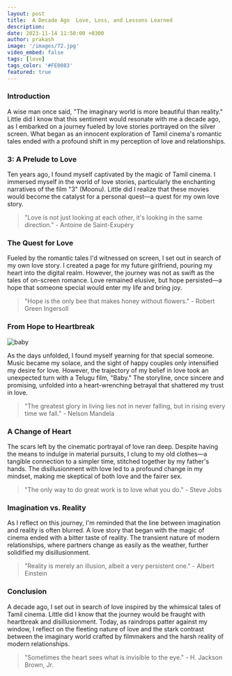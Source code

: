 ```yaml
---
layout: post
title:  A Decade Ago  Love, Loss, and Lessons Learned
description: 
date: 2023-11-14 11:50:00 +0300
author: prakash
image: '/images/72.jpg'
video_embed: false
tags: [love]
tags_color: '#FE0083'
featured: true
---
```



### Introduction 
A wise man once said, "The imaginary world is more beautiful than reality." Little did I know that this sentiment would resonate with me a decade ago, as I embarked on a journey fueled by love stories portrayed on the silver screen. What began as an innocent exploration of Tamil cinema's romantic tales ended with a profound shift in my perception of love and relationships.

### 3: A Prelude to Love
Ten years ago, I found myself captivated by the magic of Tamil cinema. I immersed myself in the world of love stories, particularly the enchanting narratives of the film "3" (Moonu). Little did I realize that these movies would become the catalyst for a personal quest—a quest for my own love story.

> "Love is not just looking at each other, it's looking in the same direction." - Antoine de Saint-Exupéry

### The Quest for Love
Fueled by the romantic tales I'd witnessed on screen, I set out in search of my own love story. I created a page for my future girlfriend, pouring my heart into the digital realm. However, the journey was not as swift as the tales of on-screen romance. Love remained elusive, but hope persisted—a hope that someone special would enter my life and bring joy.

> "Hope is the only bee that makes honey without flowers." - Robert Green Ingersoll

### From Hope to Heartbreak

![baby]({{site.baseurl}}/images/32.jpg)

As the days unfolded, I found myself yearning for that special someone. Music became my solace, and the sight of happy couples only intensified my desire for love. However, the trajectory of my belief in love took an unexpected turn with a Telugu film, "Baby." The storyline, once sincere and promising, unfolded into a heart-wrenching betrayal that shattered my trust in love.

> "The greatest glory in living lies not in never falling, but in rising every time we fall." - Nelson Mandela

### A Change of Heart
The scars left by the cinematic portrayal of love ran deep. Despite having the means to indulge in material pursuits, I clung to my old clothes—a tangible connection to a simpler time, stitched together by my father's hands. The disillusionment with love led to a profound change in my mindset, making me skeptical of both love and the fairer sex.

> "The only way to do great work is to love what you do." - Steve Jobs

### Imagination vs. Reality
As I reflect on this journey, I'm reminded that the line between imagination and reality is often blurred. A love story that began with the magic of cinema ended with a bitter taste of reality. The transient nature of modern relationships, where partners change as easily as the weather, further solidified my disillusionment.

> "Reality is merely an illusion, albeit a very persistent one." - Albert Einstein

### Conclusion
A decade ago, I set out in search of love inspired by the whimsical tales of Tamil cinema. Little did I know that the journey would be fraught with heartbreak and disillusionment. Today, as raindrops patter against my window, I reflect on the fleeting nature of love and the stark contrast between the imaginary world crafted by filmmakers and the harsh reality of modern relationships.

> "Sometimes the heart sees what is invisible to the eye." - H. Jackson Brown, Jr.
